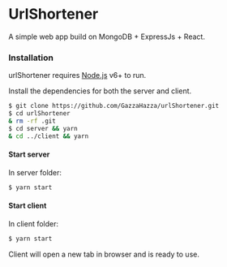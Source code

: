 # UrlShortener
A simple web app build on MongoDB + ExpressJs + React.
### Installation

urlShortener requires [Node.js](https://nodejs.org/) v6+ to run.

Install the dependencies for both the server and client.

```sh
$ git clone https://github.com/GazzaHazza/urlShortener.git
$ cd urlShortener
& rm -rf .git
$ cd server && yarn 
& cd ../client && yarn
```
#### Start server
In server folder:
```sh
$ yarn start
```
#### Start client
In client folder:
```sh
$ yarn start
```
Client will open a new tab in browser and is ready to use.

